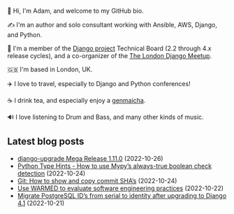 <p>👋 Hi, I'm Adam, and welcome to my GitHub bio.<p>✍️ I'm an author and solo consultant working with Ansible, AWS, Django, and Python.<p>🦄 I'm a member of the <a class="reference external" href="https://www.djangoproject.com/foundation/teams/">Django project</a> Technical Board (2.2 through 4.x release cycles), and a co-organizer of the <a class="reference external" href="https://www.djangolondon.com/">The London Django Meetup</a>.<p>🇬🇧 I'm based in London, UK.<p>✈️ I love to travel, especially to Django and Python conferences!<p>☕️ I drink tea, and especially enjoy a <a class="reference external" href="https://en.wikipedia.org/wiki/Genmaicha">genmaicha</a>.<p>🔊 I love listening to Drum and Bass, and many other kinds of music.</p></p></p></p></p></p></p>

## Latest blog posts

* [django-upgrade Mega Release 1.11.0](https://adamj.eu/tech/2022/10/26/django-upgrade-mega-release/) (2022-10-26)
* [Python Type Hints - How to use Mypy’s always-true boolean check detection](https://adamj.eu/tech/2022/10/24/python-type-hints-truthy-bool/) (2022-10-24)
* [Git: How to show and copy commit SHA’s](https://adamj.eu/tech/2022/10/24/git-how-to-show-and-copy-commit-shas/) (2022-10-24)
* [Use WARMED to evaluate software engineering practices](https://adamj.eu/tech/2022/10/22/use-warmed-to-evaluate-software-engineering-practices/) (2022-10-22)
* [Migrate PostgreSQL ID’s from serial to identity after upgrading to Django 4.1](https://adamj.eu/tech/2022/10/21/migrate-postgresql-ids-serial-identity-django-4.1/) (2022-10-21)
